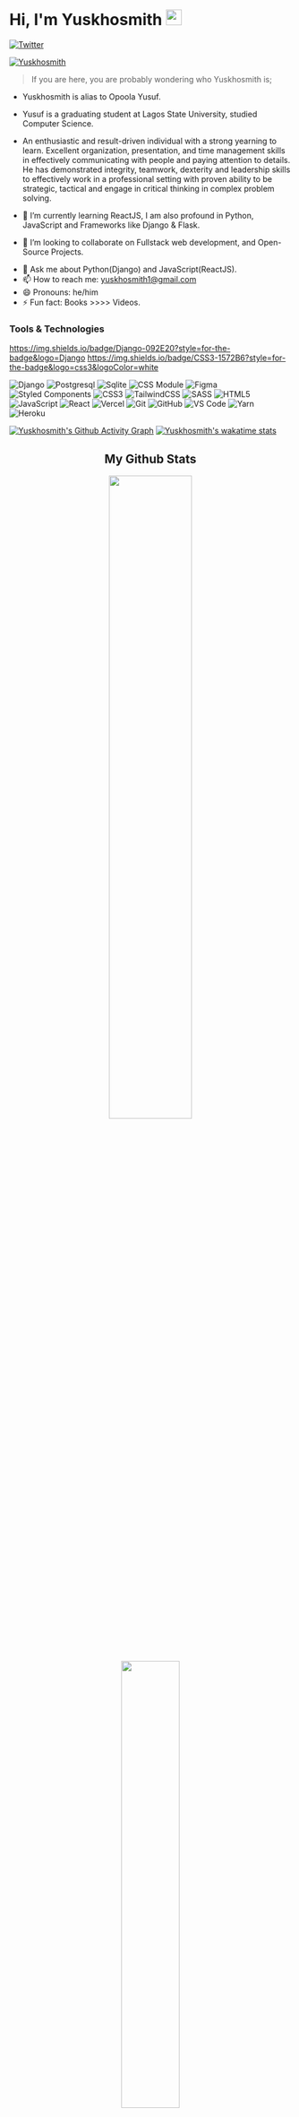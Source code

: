 # Hi, I'm Yuskhosmith <img src="https://user-images.githubusercontent.com/1303154/88677602-1635ba80-d120-11ea-84d8-d263ba5fc3c0.gif" width="28px" alt="waving-hello">

[![Twitter](https://img.shields.io/badge/-Twitter-1DA1F2?logo=twitter&logoColor=white&style=flat-square)](https://twitter.com/yuskhosmith)

[<img src="https://komarev.com/ghpvc/?username=yuskhosmith&label=Profile%20views&color=0e75b6&style=flat" alt="Yuskhosmith" />](https://github.com/yuskhosmith/yuskhosmith)

> If you are here, you are probably wondering who Yuskhosmith is; 

- Yuskhosmith is alias to Opoola Yusuf.

- Yusuf is a graduating student at Lagos State University, studied Computer Science.

- An enthusiastic and result-driven individual with a strong yearning to learn. Excellent organization, presentation, and time management skills in effectively communicating with people and paying attention to details. He has demonstrated integrity, teamwork, dexterity and leadership skills to effectively work in a professional setting with proven ability to be strategic, tactical and engage in critical thinking in complex problem solving.

- 🌱 I’m currently learning ReactJS, I am also profound in Python, JavaScript and Frameworks like Django & Flask.

- 👯 I’m looking to collaborate on Fullstack web development, and Open-Source Projects.

<!-- - 🤔 I’m looking for help with nice web animations with GSAP, framer-motion etc. -->
- 💬 Ask me about Python(Django) and JavaScript(ReactJS).
- 📫 How to reach me: yuskhosmith1@gmail.com
- 😄 Pronouns: he/him
- ⚡ Fun fact: Books >>>> Videos.

### Tools & Technologies
<!-- ![alt](https://img.shields.io/badge/LogoName-SideText-Color?style=for-the-badge&logo=LogoName) 
https://simpleicons.org/ to check for colors
-->
https://img.shields.io/badge/Django-092E20?style=for-the-badge&logo=Django
https://img.shields.io/badge/CSS3-1572B6?style=for-the-badge&logo=css3&logoColor=white

![Django](https://img.shields.io/badge/Django-092E20?style=for-the-badge&logo=Django)
![Postgresql](https://img.shields.io/badge/Postgresql-4169E1?style=for-the-badge&logo=Postgresql)
![Sqlite](https://img.shields.io/badge/Sqlite-003B57?style=for-the-badge&logo=Sqlite)
![CSS Module](https://img.shields.io/badge/CSS-Modules-000000?style=for-the-badge&logo=CSS-Modules)
![Figma](https://img.shields.io/badge/Figma-F24E1E?style=for-the-badge&logo=Figma)
![Styled Components](https://img.shields.io/badge/styled-components-DB7093?style=for-the-badge&logo=styled-components&logoColor=white)
![CSS3](https://img.shields.io/badge/CSS3-1572B6?style=for-the-badge&logo=css3&logoColor=white)
![TailwindCSS](https://img.shields.io/badge/tailwindcss-%2338B2AC.svg?style=for-the-badge&logo=tailwind-css&logoColor=white)
![SASS](https://img.shields.io/badge/SASS-hotpink.svg?style=for-the-badge&logo=SASS&logoColor=white)
![HTML5](https://img.shields.io/badge/html5-%23E34F26.svg?style=for-the-badge&logo=html5&logoColor=white)
![JavaScript](https://img.shields.io/badge/javascript-%23323330.svg?style=for-the-badge&logo=javascript&logoColor=%23F7DF1E)
![React](https://img.shields.io/badge/react-%2320232a.svg?style=for-the-badge&logo=react&logoColor=%2361DAFB)
![Vercel](https://img.shields.io/badge/vercel-%23000000.svg?style=for-the-badge&logo=vercel&logoColor=white)
![Git](https://img.shields.io/badge/-Git-F05032?style=for-the-badge&logo=git&logoColor=white)
![GitHub](https://img.shields.io/badge/GitHub-100000?style=for-the-badge&logo=github&logoColor=white)
![VS Code](https://img.shields.io/badge/-VS%20Code-007ACC?style=for-the-badge&logo=visual%20studio%20code&logoColor=white)
![Yarn](https://img.shields.io/badge/yarn-%232C8EBB.svg?style=for-the-badge&logo=yarn&logoColor=white)
![Heroku](https://img.shields.io/badge/Heroku-430098?style=for-the-badge&logo=heroku&logoColor=white)

[![Yuskhosmith's Github Activity Graph](https://github-readme-activity-graph.cyclic.app/graph?username=Yuskhosmith&custom_title=Yuskhosmith's%20GitHub%20Activity%20Graph&bg_color=0e2239&text_color=58a6ff&line=2100fa&point=0079fa&area=true&hide_border=true)](https://github.com/ashutosh00710/github-readme-activity-graph)
[![Yuskhosmith's wakatime stats](https://github-readme-stats.vercel.app/api/wakatime?username=Yuskhosmith&theme=tokyonight)](https://github.com/anuraghazra/github-readme-stats)

<div align="center">
  <h2> <strong> My Github Stats </strong> </h2>
    <img src="https://github-readme-stats-git-masterrstaa-rickstaa.vercel.app/api?username=Yuskhosmith&show_icons=true&bg_color=0e2239&text_color=58a6ff&hide_border=true" width="54.25%">
  <img src="https://github-readme-stats-git-masterrstaa-rickstaa.vercel.app/api/top-langs?username=Yuskhosmith&layout=compact&bg_color=0e2239&text_color=58a6ff&hide_border=true" width="45.25%"> 
  <img src="https://github-profile-trophy.vercel.app/?username=Yuskhosmith&theme=algolia&no-frame=true&no-bg=true&row=1&column=7" width="100%" alt="Trophy" align="middle"  /> <br> <br>
  <img src="https://streak-stats.demolab.com?user=Yuskhosmith&theme=highcontrast&hide_border=true&border_radius=0&ring=2100FA&background=000000&fire=0079FA&currStreakNum=0079FA&dates=0079FA&sideNums=0079FA&currStreakLabel=0079FA&stroke=0079FA&sideLabels=0079FA" height="150" alt="streaks graph"  />
</div>